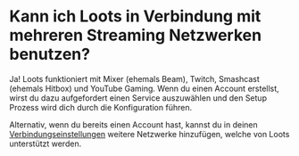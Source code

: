 # Kann ich Loots in Verbindung mit mehreren Streaming Netzwerken benutzen?

Ja! Loots funktioniert mit Mixer (ehemals Beam), Twitch, Smashcast (ehemals Hitbox) und YouTube Gaming.
Wenn du einen Account erstellst, wirst du dazu aufgefordert einen Service auszuwählen und den Setup Prozess wird dich
durch die Konfiguration führen.

Alternativ, wenn du bereits einen Account hast, kannst du in deinen [Verbindungseinstellungen](https://loots.com/en/account/connections)
weitere Netzwerke hinzufügen, welche von Loots unterstützt werden.
